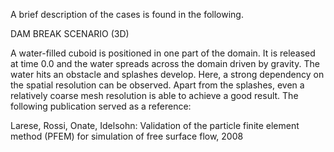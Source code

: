 A brief description of the cases is found in the following.

DAM BREAK SCENARIO (3D)

A water-filled cuboid is positioned in one part of the domain.
It is released at time 0.0 and the water spreads across the domain driven by gravity.
The water hits an obstacle and splashes develop.
Here, a strong dependency on the spatial resolution can be observed.
Apart from the splashes, even a relatively coarse mesh resolution is able to achieve a good result.
The following publication served as a reference:

Larese, Rossi, Onate, Idelsohn: Validation of the particle finite element method (PFEM) for simulation of free surface flow, 2008
